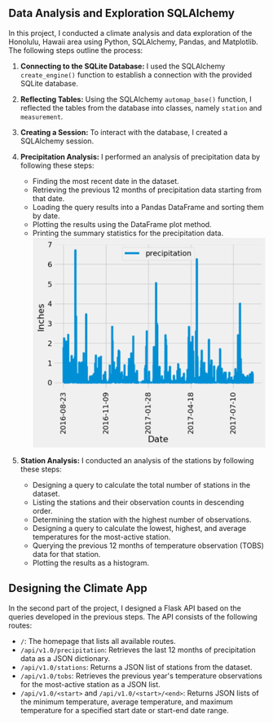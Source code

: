 
## Data Analysis and Exploration SQLAlchemy

In this project, I conducted a climate analysis and data exploration of the Honolulu, Hawaii area using Python, SQLAlchemy, Pandas, and Matplotlib. The following steps outline the process:

1. **Connecting to the SQLite Database:** I used the SQLAlchemy `create_engine()` function to establish a connection with the provided SQLite database.

2. **Reflecting Tables:** Using the SQLAlchemy `automap_base()` function, I reflected the tables from the database into classes, namely `station` and `measurement`.

3. **Creating a Session:** To interact with the database, I created a SQLAlchemy session.

4. **Precipitation Analysis:** I performed an analysis of precipitation data by following these steps:
   - Finding the most recent date in the dataset.
   - Retrieving the previous 12 months of precipitation data starting from that date.
   - Loading the query results into a Pandas DataFrame and sorting them by date.
   - Plotting the results using the DataFrame plot method.
   - Printing the summary statistics for the precipitation data.
  ![Precipitation Analysis](Resources/precipitation.png)
5. **Station Analysis:** I conducted an analysis of the stations by following these steps:
   - Designing a query to calculate the total number of stations in the dataset.
   - Listing the stations and their observation counts in descending order.
   - Determining the station with the highest number of observations.
   - Designing a query to calculate the lowest, highest, and average temperatures for the most-active station.
   - Querying the previous 12 months of temperature observation (TOBS) data for that station.
   - Plotting the results as a histogram.

## Designing the Climate App

In the second part of the project, I designed a Flask API based on the queries developed in the previous steps. The API consists of the following routes:

- `/`: The homepage that lists all available routes.
- `/api/v1.0/precipitation`: Retrieves the last 12 months of precipitation data as a JSON dictionary.
- `/api/v1.0/stations`: Returns a JSON list of stations from the dataset.
- `/api/v1.0/tobs`: Retrieves the previous year's temperature observations for the most-active station as a JSON list.
- `/api/v1.0/<start>` and `/api/v1.0/<start>/<end>`: Returns JSON lists of the minimum temperature, average temperature, and maximum temperature for a specified start date or start-end date range.




